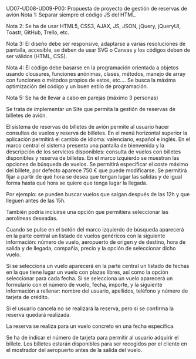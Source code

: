 UD07-UD08-UD09-P00: Propuesta de proyecto de gestión de reservas de avión
Nota 1: Separar siempre el código JS del HTML.

Nota 2: Se ha de usar HTML5, CSS3, AJAX, JS, JSON, jQuery, jQueryUI, Toastr, GitHub, Trello, etc.

Nota 3: El diseño debe ser responsive, adaptarse a varias resoluciones de pantalla, accesible, se deben de usar SVG o Canvas y los códigos deben de ser válidos (HTML, CSS).

Nota 4: El código debe basarse en la programación orientada a objetos usando clousures, funciones anónimas, clases, métodos, manejo de array con funciones o métodos propios de estos, etc.... Se busca la máxima optimización del código y un buen estilo de programación.

Nota 5: Se ha de llevar a cabo en parejas (máximo 3 personas)

Se trata de implementar un Site que permita la gestión de reservas de billetes de avión. 

El sistema de reservas de billetes de avión permite al usuario hacer consultas de vuelos y reserva de billetes.
En el menú horizontal superior la aplicación permitirá el cambio de idioma: valenciano, español e inglés.
En el marco central el sistema presenta una pantalla de bienvenida y la descripción de los servicios disponibles:
consulta de vuelos con billetes disponibles y
reserva de billetes.
En el marco izquierdo se muestran las opciones de búsqueda de vuelos. Se permitirá especificar el coste máximo del billete, por defecto aparece 750 € que puede modificarse. Se permitirá fijar a partir de qué hora se desea que tengan lugar las salidas y de igual forma hasta qué hora se quiere que tenga lugar la llegada.

Por ejemplo: se pueden buscar vuelos que salgan después de las 12h y que lleguen antes de las 15h.

También podría incluirse una opción que permitiera seleccionar las aerolíneas deseadas.

Cuando se pulse en el botón del marco izquierdo de búsqueda aparecerá en la parte central un listado de vuelos genéricos con la siguiente información: número de vuelo, aeropuerto de origen y de destino, hora de salida y de llegada, compañía, precio y la opción de seleccionar dicho vuelo.

Si se selecciona un vuelo aparecerá en la parte central un listado de fechas en la que tiene lugar un vuelo con plazas libres, así como la opción seleccionar para cada fecha. Si se selecciona un vuelo aparecerá un formulario con el número de vuelo, fecha, importe, y la siguiente información a rellenar: nombre del usuario, apellidos, teléfono y número de tarjeta de crédito.

Si el usuario cancela no se realizará la reserva, pero si se confirma la reserva quedará realizada.

La reserva se realiza para un vuelo concreto en una fecha específica.

Se ha de indicar el número de tarjeta para permitir al usuario adquirir el billete.
Los billetes estarán disponibles para ser recogidos por el cliente en el mostrador del aeropuerto antes de la salida del vuelo.

